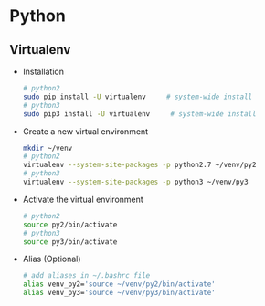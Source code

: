 # Python

## Virtualenv

* Installation

    ```bash
    # python2
    sudo pip install -U virtualenv     # system-wide install
    # python3
    sudo pip3 install -U virtualenv     # system-wide install
    ```

* Create a new virtual environment

    ```bash
    mkdir ~/venv
    # python2
    virtualenv --system-site-packages -p python2.7 ~/venv/py2
    # python3
    virtualenv --system-site-packages -p python3 ~/venv/py3
    ```

* Activate the virtual environment

    ```bash
    # python2
    source py2/bin/activate
    # python3
    source py3/bin/activate
    ```

* Alias (Optional)

    ```bash
    # add aliases in ~/.bashrc file
    alias venv_py2='source ~/venv/py2/bin/activate'
    alias venv_py3='source ~/venv/py3/bin/activate'
    ```
